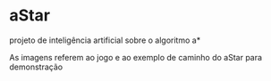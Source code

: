 # aStar
projeto de inteligência artificial  sobre o algoritmo a*

As imagens referem ao jogo e ao exemplo de caminho do aStar para demonstração
